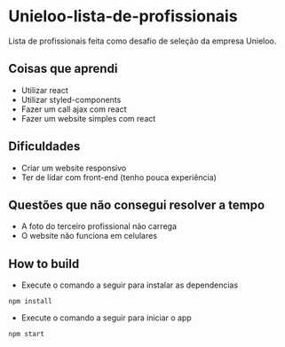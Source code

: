 # Unieloo-lista-de-profissionais
Lista de profissionais feita como desafio de seleção da empresa Unieloo.

## Coisas que aprendi
- Utilizar react
- Utilizar styled-components
- Fazer um call ajax com react
- Fazer um website simples com react

## Dificuldades
- Criar um website responsivo
- Ter de lídar com front-end (tenho pouca experiência)

## Questões que não consegui resolver a tempo
- A foto do terceiro profissional não carrega
- O website não funciona em celulares

## How to build
 - Execute o comando a seguir para instalar as dependencias
  ```
  npm install
  ```
 - Execute o comando a seguir para iniciar o app
  ```
  npm start
  ```
